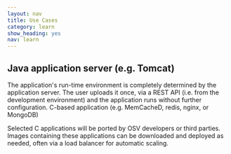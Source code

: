 ```yaml
---
layout: nav
title: Use Cases
category: learn
show_heading: yes
nav: learn
---
```


## Java application server (e.g. Tomcat)

The application's run-time environment is completely determined by the application server. The user uploads it once, via a REST API (i.e. from the development environment) and the application runs without further configuration.
C-based application (e.g. MemCacheD, redis, nginx, or MongoDB)

Selected C applications will be ported by OSV developers or third parties. Images containing these applications can be downloaded and deployed as needed, often via a load balancer for automatic scaling.

